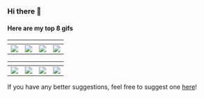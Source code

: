 ### Hi there 👋

#### Here are my top 8 gifs

[]() | []() | []() | []()
--- | --- | --- | ---
![](https://media.giphy.com/media/EcLqK3yJEE1yw/giphy.gif) | ![](https://media.giphy.com/media/h0MTqLyvgG0Ss/giphy.gif) | ![](https://media.giphy.com/media/MO9ARnIhzxnxu/giphy.gif) | ![](https://media.giphy.com/media/X4M6homF66qFq/giphy.gif)

[]() | []() | []() | []()
--- | --- | --- | ---
![](https://media.giphy.com/media/r5I1QKdX3bSCY/giphy.gif) | ![](https://media.giphy.com/media/e5kbmb3wX3J1S/giphy.gif) | ![](https://media.giphy.com/media/NUwoRZzHc2Bws/giphy.gif) | ![](https://media.giphy.com/media/5B4Dl7V8cFaYo/giphy.gif)

If you have any better suggestions, feel free to suggest one [here](https://github.com/jjziv/jjziv/issues/new)!

<!--
**jjziv/jjziv** is a ✨ _special_ ✨ repository because its `README.md` (this file) appears on your GitHub profile.

Here are some ideas to get you started:

- 🔭 I’m currently working on ...
- 🌱 I’m currently learning ...
- 👯 I’m looking to collaborate on ...
- 🤔 I’m looking for help with ...
- 💬 Ask me about ...
- 📫 How to reach me: ...
- 😄 Pronouns: ...
- ⚡ Fun fact: ...
-->
